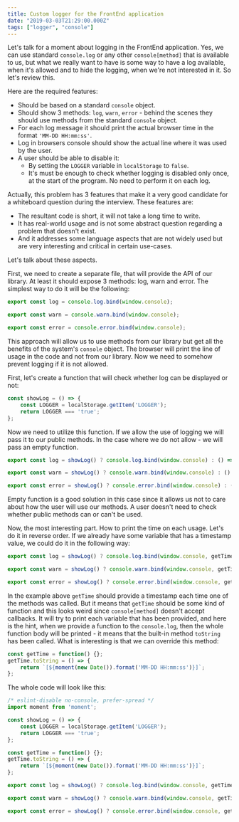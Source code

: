 ```yaml
---
title: Custom logger for the FrontEnd application
date: "2019-03-03T21:29:00.000Z"
tags: ["logger", "console"]
---
```


Let's talk for a moment about logging in the FrontEnd application. Yes, we can use standard `console.log` or any other `console[method]` that is available to us, but what we really want to have is some way to have a log available, when it's allowed and to hide the logging, when we're not interested in it. So let's review this.

Here are the required features:

* Should be based on a standard `console` object.
* Should show 3 methods: `log`, `warn`, `error` - behind the scenes they should use methods from the standard `console` object.
* For each log message it should print the actual browser time in the format `'MM-DD HH:mm:ss'`.
* Log in browsers console should show the actual line where it was used by the user.
* A user should be able to disable it:
    * By setting the `LOGGER` variable in `localStorage` to `false`.
    * It's must be enough to check whether logging is disabled only once, at the start of the program. No need to perform it on each log.

Actually, this problem has 3 features that make it a very good candidate for a whiteboard question during the interview. These features are:

* The resultant code is short, it will not take a long time to write.
* It has real-world usage and is not some abstract question regarding a problem that doesn't exist.
* And it addresses some language aspects that are not widely used but are very interesting and critical in certain use-cases.

Let's talk about these aspects.

First, we need to create a separate file, that will provide the API of our library. At least it should expose 3 methods: log, warn and error. The simplest way to do it will be the following:

```javascript
export const log = console.log.bind(window.console);

export const warn = console.warn.bind(window.console);

export const error = console.error.bind(window.console);
```

This approach will allow us to use methods from our library but get all the benefits of the system's `console` object. The browser will print the line of usage in the code and not from our library. Now we need to somehow prevent logging if it is not allowed.

First, let's create a function that will check whether log can be displayed or not:

```javascript
const showLog = () => {
    const LOGGER = localStorage.getItem('LOGGER');
    return LOGGER === 'true';
};
```

Now we need to utilize this function. If we allow the use of logging we will pass it to our public methods. In the case where we do not allow - we will pass an empty function.

```javascript
export const log = showLog() ? console.log.bind(window.console) : () => {};

export const warn = showLog() ? console.warn.bind(window.console) : () => {};

export const error = showLog() ? console.error.bind(window.console) : () => {};
```

Empty function is a good solution in this case since it allows us not to care about how the user will use our methods. A user doesn't need to check whether public methods can or can't be used.

Now, the most interesting part. How to print the time on each usage. Let's do it in reverse order. If we already have some variable that has a timestamp value, we could do it in the following way:

```javascript
export const log = showLog() ? console.log.bind(window.console, getTime) : () => {};

export const warn = showLog() ? console.warn.bind(window.console, getTime) : () => {};

export const error = showLog() ? console.error.bind(window.console, getTime) : () => {};
```

In the example above `getTime` should provide a timestamp each time one of the methods was called. But it means that `getTime` should be some kind of function and this looks weird since `console[method]` doesn't accept callbacks. It will try to print each variable that has been provided, and here is the hint, when we provide a function to the `console.log`, then the whole function body will be printed - it means that the built-in method `toString` has been called. What is interesting is that we can override this method:

```javascript
const getTime = function() {};
getTime.toString = () => {
    return `[${moment(new Date()).format('MM-DD HH:mm:ss')}]`;
};
```

The whole code will look like this:

```javascript
/* eslint-disable no-console, prefer-spread */
import moment from 'moment';

const showLog = () => {
    const LOGGER = localStorage.getItem('LOGGER');
    return LOGGER === 'true';
};

const getTime = function() {};
getTime.toString = () => {
    return `[${moment(new Date()).format('MM-DD HH:mm:ss')}]`;
};

export const log = showLog() ? console.log.bind(window.console, getTime) : () => {};

export const warn = showLog() ? console.warn.bind(window.console, getTime) : () => {};

export const error = showLog() ? console.error.bind(window.console, getTime) : () => {};
```
